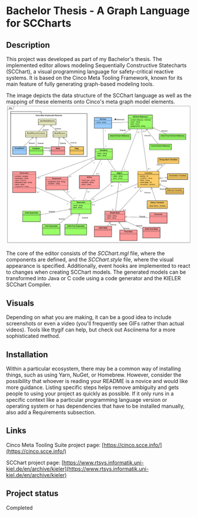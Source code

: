 # Bachelor Thesis - A Graph Language for SCCharts

## Description
This project was developed as part of my Bachelor's thesis. The implemented editor allows modeling Sequentially Constructive Statecharts (SCChart), a visual programming language for safety-critical reactive systems. It is based on the Cinco Meta Tooling Framework, known for its main feature of fully generating graph-based modeling tools.

The image depicts the data structure of the SCChart language as well as the mapping of these elements onto Cinco's meta graph model elements.
![Mapping of Komponenets of SCCharts to CINCO Components](images/MappingDataStructure.svg)

The core of the editor consists of the *SCChart.mgl* file, where the components are defined, and the *SCChart.style* file, where the visual appearance is specified. Additionally, event hooks are implemented to react to changes when creating SCChart models. The generated models can be transformed into Java or C code using a code generator and the KIELER SCChart Compiler.

## Visuals
Depending on what you are making, it can be a good idea to include screenshots or even a video (you'll frequently see GIFs rather than actual videos). Tools like ttygif can help, but check out Asciinema for a more sophisticated method.

## Installation
Within a particular ecosystem, there may be a common way of installing things, such as using Yarn, NuGet, or Homebrew. However, consider the possibility that whoever is reading your README is a novice and would like more guidance. Listing specific steps helps remove ambiguity and gets people to using your project as quickly as possible. If it only runs in a specific context like a particular programming language version or operating system or has dependencies that have to be installed manually, also add a Requirements subsection.

## Links
Cinco Meta Tooling Suite project page: [https://cinco.scce.info/](https://cinco.scce.info/)

SCChart project page: [https://www.rtsys.informatik.uni-kiel.de/en/archive/kieler](https://www.rtsys.informatik.uni-kiel.de/en/archive/kieler)

## Project status
Completed
